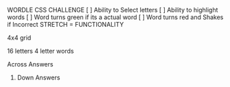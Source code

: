 WORDLE CSS CHALLENGE
[ ] Ability to Select letters
[ ] Ability to highlight words
[ ] Word turns green if its a actual word
[ ] Word turns red and Shakes if Incorrect
STRETCH = FUNCTIONALITY

4x4 grid

16 letters
4 letter words

Across Answers

1.  Down Answers
